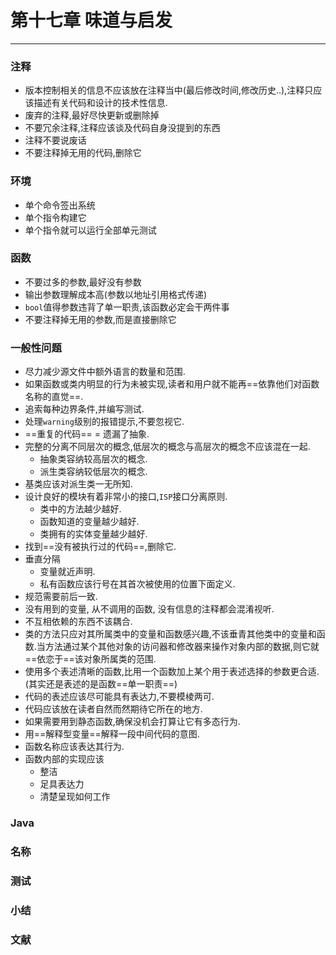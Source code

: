 # 第十七章 味道与启发

---

### 注释

* 版本控制相关的信息不应该放在注释当中(最后修改时间,修改历史..),注释只应该描述有关代码和设计的技术性信息.
* 废弃的注释,最好尽快更新或删除掉
* 不要冗余注释,注释应该谈及代码自身没提到的东西
* 注释不要说废话
* 不要注释掉无用的代码,删除它

### 环境

* 单个命令签出系统
* 单个指令构建它
* 单个指令就可以运行全部单元测试

### 函数

* 不要过多的参数,最好没有参数
* 输出参数理解成本高(参数以地址引用格式传递)
* `bool`值得参数违背了单一职责,该函数必定会干两件事
* 不要注释掉无用的参数,而是直接删除它

### 一般性问题

* 尽力减少源文件中额外语言的数量和范围.
* 如果函数或类内明显的行为未被实现,读者和用户就不能再==依靠他们对函数名称的直觉==.
* 追索每种边界条件,并编写测试.
* 处理`warning`级别的报错提示,不要忽视它.
* ==重复的代码== = 遗漏了抽象.
* 完整的分离不同层次的概念,低层次的概念与高层次的概念不应该混在一起.
	* 抽象类容纳较高层次的概念.
	* 派生类容纳较低层次的概念.
* 基类应该对派生类一无所知.
* 设计良好的模块有着非常小的接口,`ISP`接口分离原则.
	* 类中的方法越少越好.
	* 函数知道的变量越少越好.
	* 类拥有的实体变量越少越好.
* 找到==没有被执行过的代码==,删除它.
* 垂直分隔
	* 变量就近声明.
	* 私有函数应该行号在其首次被使用的位置下面定义.
* 规范需要前后一致.
* 没有用到的变量, 从不调用的函数, 没有信息的注释都会混淆视听.
* 不互相依赖的东西不该耦合.
* 类的方法只应对其所属类中的变量和函数感兴趣,不该垂青其他类中的变量和函数.当方法通过某个其他对象的访问器和修改器来操作对象内部的数据,则它就==依恋于==该对象所属类的范围.
* 使用多个表述清晰的函数,比用一个函数加上某个用于表述选择的参数更合适.(其实还是表述的是函数==单一职责==)
* 代码的表述应该尽可能具有表达力,不要模棱两可.
* 代码应该放在读者自然而然期待它所在的地方.
* 如果需要用到静态函数,确保没机会打算让它有多态行为.
* 用==解释型变量==解释一段中间代码的意图.
* 函数名称应该表达其行为.
* 函数内部的实现应该
	* 整洁
	* 足具表达力
	* 清楚呈现如何工作 

### Java

### 名称

### 测试

### 小结

### 文献